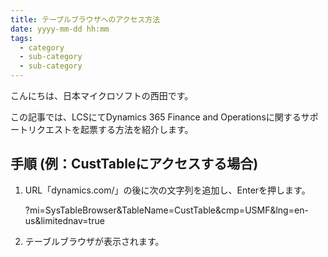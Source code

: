 ```yaml
---
title: テーブルブラウザへのアクセス方法
date: yyyy-mm-dd hh:mm
tags:
  - category
  - sub-category
  - sub-category
---
```


こんにちは、日本マイクロソフトの西田です。

この記事では、LCSにてDynamics 365 Finance and Operationsに関するサポートリクエストを起票する方法を紹介します。

<!-- more -->

## 手順 (例：CustTableにアクセスする場合)
1. URL「dynamics.com/」の後に次の文字列を追加し、Enterを押します。

    ?mi=SysTableBrowser&TableName=CustTable&cmp=USMF&lng=en-us&limitednav=true

2. テーブルブラウザが表示されます。


